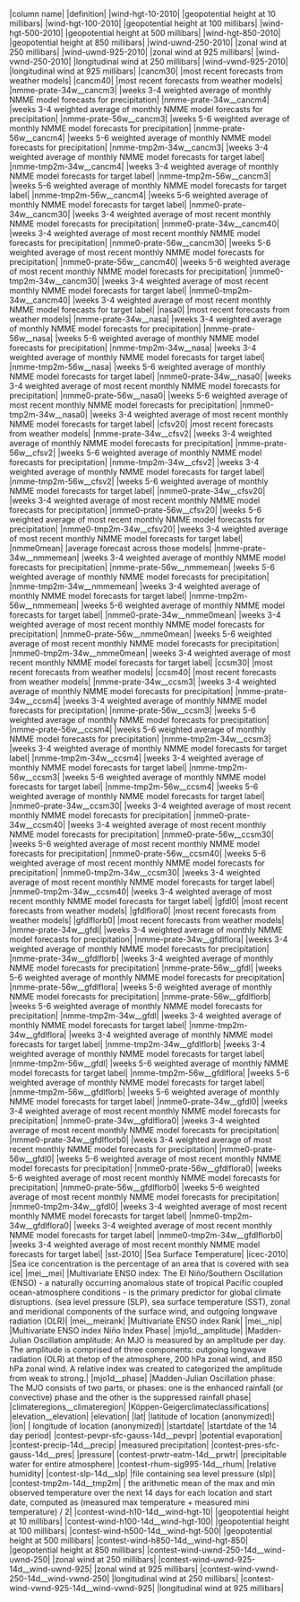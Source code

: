 |column name|	|definition|
|wind-hgt-10-2010|	|geopotential height at 10 millibars|
|wind-hgt-100-2010|	|geopotential height at 100 millibars|
|wind-hgt-500-2010|	|geopotential height at 500 millibars|
|wind-hgt-850-2010|	|geopotential height at 850 millibars|
|wind-uwnd-250-2010|	|zonal wind at 250 millibars|
|wind-uwnd-925-2010|	|zonal wind at 925 millibars|
|wind-vwnd-250-2010|	|longitudinal wind at 250 millibars|
|wind-vwnd-925-2010|	|longitudinal wind at 925 millibars|
|cancm30|	|most recent forecasts from weather models|
|cancm40|	|most recent forecasts from weather models|
|nmme-prate-34w__cancm3|	|weeks 3-4 weighted average of monthly NMME model forecasts for precipitation|
|nmme-prate-34w__cancm4|	|weeks 3-4 weighted average of monthly NMME model forecasts for precipitation|
|nmme-prate-56w__cancm3|	|weeks 5-6 weighted average of monthly NMME model forecasts for precipitation|
|nmme-prate-56w__cancm4|	|weeks 5-6 weighted average of monthly NMME model forecasts for precipitation|
|nmme-tmp2m-34w__cancm3|	|weeks 3-4 weighted average of monthly NMME model forecasts for target label|
|nmme-tmp2m-34w__cancm4|	|weeks 3-4 weighted average of monthly NMME model forecasts for target label|
|nmme-tmp2m-56w__cancm3|	|weeks 5-6 weighted average of monthly NMME model forecasts for target label|
|nmme-tmp2m-56w__cancm4|	|weeks 5-6 weighted average of monthly NMME model forecasts for target label|
|nmme0-prate-34w__cancm30|	|weeks 3-4 weighted average of most recent monthly NMME model forecasts for precipitation|
|nmme0-prate-34w__cancm40|	|weeks 3-4 weighted average of most recent monthly NMME model forecasts for precipitation|
|nmme0-prate-56w__cancm30|	|weeks 5-6 weighted average of most recent monthly NMME model forecasts for precipitation|
|nmme0-prate-56w__cancm40|	|weeks 5-6 weighted average of most recent monthly NMME model forecasts for precipitation|
|nmme0-tmp2m-34w__cancm30|	|weeks 3-4 weighted average of most recent monthly NMME model forecasts for target label|
|nmme0-tmp2m-34w__cancm40|	|weeks 3-4 weighted average of most recent monthly NMME model forecasts for target label|
|nasa0|	|most recent forecasts from weather models|
|nmme-prate-34w__nasa|	|weeks 3-4 weighted average of monthly NMME model forecasts for precipitation|
|nmme-prate-56w__nasa|	|weeks 5-6 weighted average of monthly NMME model forecasts for precipitation|
|nmme-tmp2m-34w__nasa|	|weeks 3-4 weighted average of monthly NMME model forecasts for target label|
|nmme-tmp2m-56w__nasa|	|weeks 5-6 weighted average of monthly NMME model forecasts for target label|
|nmme0-prate-34w__nasa0|	|weeks 3-4 weighted average of most recent monthly NMME model forecasts for precipitation|
|nmme0-prate-56w__nasa0|	|weeks 5-6 weighted average of most recent monthly NMME model forecasts for precipitation|
|nmme0-tmp2m-34w__nasa0|	|weeks 3-4 weighted average of most recent monthly NMME model forecasts for target label|
|cfsv20|	|most recent forecasts from weather models|
|nmme-prate-34w__cfsv2|	|weeks 3-4 weighted average of monthly NMME model forecasts for precipitation|
|nmme-prate-56w__cfsv2|	|weeks 5-6 weighted average of monthly NMME model forecasts for precipitation|
|nmme-tmp2m-34w__cfsv2|	|weeks 3-4 weighted average of monthly NMME model forecasts for target label|
|nmme-tmp2m-56w__cfsv2|	|weeks 5-6 weighted average of monthly NMME model forecasts for target label|
|nmme0-prate-34w__cfsv20|	|weeks 3-4 weighted average of most recent monthly NMME model forecasts for precipitation|
|nmme0-prate-56w__cfsv20|	|weeks 5-6 weighted average of most recent monthly NMME model forecasts for precipitation|
|nmme0-tmp2m-34w__cfsv20|	|weeks 3-4 weighted average of most recent monthly NMME model forecasts for target label|
|nmme0mean|	|average forecast across those models|
|nmme-prate-34w__nmmemean|	|weeks 3-4 weighted average of monthly NMME model forecasts for precipitation|
|nmme-prate-56w__nmmemean|	|weeks 5-6 weighted average of monthly NMME model forecasts for precipitation|
|nmme-tmp2m-34w__nmmemean|	|weeks 3-4 weighted average of monthly NMME model forecasts for target label|
|nmme-tmp2m-56w__nmmemean|	|weeks 5-6 weighted average of monthly NMME model forecasts for target label|
|nmme0-prate-34w__nmme0mean|	|weeks 3-4 weighted average of most recent monthly NMME model forecasts for precipitation|
|nmme0-prate-56w__nmme0mean|	|weeks 5-6 weighted average of most recent monthly NMME model forecasts for precipitation|
|nmme0-tmp2m-34w__nmme0mean|	|weeks 3-4 weighted average of most recent monthly NMME model forecasts for target label|
|ccsm30|	|most recent forecasts from weather models|
|ccsm40|	|most recent forecasts from weather models|
|nmme-prate-34w__ccsm3|	|weeks 3-4 weighted average of monthly NMME model forecasts for precipitation|
|nmme-prate-34w__ccsm4|	|weeks 3-4 weighted average of monthly NMME model forecasts for precipitation|
|nmme-prate-56w__ccsm3|	|weeks 5-6 weighted average of monthly NMME model forecasts for precipitation|
|nmme-prate-56w__ccsm4|	|weeks 5-6 weighted average of monthly NMME model forecasts for precipitation|
|nmme-tmp2m-34w__ccsm3|	|weeks 3-4 weighted average of monthly NMME model forecasts for target label|
|nmme-tmp2m-34w__ccsm4|	|weeks 3-4 weighted average of monthly NMME model forecasts for target label|
|nmme-tmp2m-56w__ccsm3|	|weeks 5-6 weighted average of monthly NMME model forecasts for target label|
|nmme-tmp2m-56w__ccsm4|	|weeks 5-6 weighted average of monthly NMME model forecasts for target label|
|nmme0-prate-34w__ccsm30|	|weeks 3-4 weighted average of most recent monthly NMME model forecasts for precipitation|
|nmme0-prate-34w__ccsm40|	|weeks 3-4 weighted average of most recent monthly NMME model forecasts for precipitation|
|nmme0-prate-56w__ccsm30|	|weeks 5-6 weighted average of most recent monthly NMME model forecasts for precipitation|
|nmme0-prate-56w__ccsm40|	|weeks 5-6 weighted average of most recent monthly NMME model forecasts for precipitation|
|nmme0-tmp2m-34w__ccsm30|	|weeks 3-4 weighted average of most recent monthly NMME model forecasts for target label|
|nmme0-tmp2m-34w__ccsm40|	|weeks 3-4 weighted average of most recent monthly NMME model forecasts for target label|
|gfdl0|	|most recent forecasts from weather models|
|gfdlflora0|	|most recent forecasts from weather models|
|gfdlflorb0|	|most recent forecasts from weather models|
|nmme-prate-34w__gfdl|	|weeks 3-4 weighted average of monthly NMME model forecasts for precipitation|
|nmme-prate-34w__gfdlflora|	|weeks 3-4 weighted average of monthly NMME model forecasts for precipitation|
|nmme-prate-34w__gfdlflorb|	|weeks 3-4 weighted average of monthly NMME model forecasts for precipitation|
|nmme-prate-56w__gfdl|	|weeks 5-6 weighted average of monthly NMME model forecasts for precipitation|
|nmme-prate-56w__gfdlflora|	|weeks 5-6 weighted average of monthly NMME model forecasts for precipitation|
|nmme-prate-56w__gfdlflorb|	|weeks 5-6 weighted average of monthly NMME model forecasts for precipitation|
|nmme-tmp2m-34w__gfdl|	|weeks 3-4 weighted average of monthly NMME model forecasts for target label|
|nmme-tmp2m-34w__gfdlflora|	|weeks 3-4 weighted average of monthly NMME model forecasts for target label|
|nmme-tmp2m-34w__gfdlflorb|	|weeks 3-4 weighted average of monthly NMME model forecasts for target label|
|nmme-tmp2m-56w__gfdl|	|weeks 5-6 weighted average of monthly NMME model forecasts for target label|
|nmme-tmp2m-56w__gfdlflora|	|weeks 5-6 weighted average of monthly NMME model forecasts for target label|
|nmme-tmp2m-56w__gfdlflorb|	|weeks 5-6 weighted average of monthly NMME model forecasts for target label|
|nmme0-prate-34w__gfdl0|	|weeks 3-4 weighted average of most recent monthly NMME model forecasts for precipitation|
|nmme0-prate-34w__gfdlflora0|	|weeks 3-4 weighted average of most recent monthly NMME model forecasts for precipitation|
|nmme0-prate-34w__gfdlflorb0|	|weeks 3-4 weighted average of most recent monthly NMME model forecasts for precipitation|
|nmme0-prate-56w__gfdl0|	|weeks 5-6 weighted average of most recent monthly NMME model forecasts for precipitation|
|nmme0-prate-56w__gfdlflora0|	|weeks 5-6 weighted average of most recent monthly NMME model forecasts for precipitation|
|nmme0-prate-56w__gfdlflorb0|	|weeks 5-6 weighted average of most recent monthly NMME model forecasts for precipitation|
|nmme0-tmp2m-34w__gfdl0|	|weeks 3-4 weighted average of most recent monthly NMME model forecasts for target label|
|nmme0-tmp2m-34w__gfdlflora0|	|weeks 3-4 weighted average of most recent monthly NMME model forecasts for target label|
|nmme0-tmp2m-34w__gfdlflorb0|	|weeks 3-4 weighted average of most recent monthly NMME model forecasts for target label|
|sst-2010|	|Sea Surface Temperature|
|icec-2010|	|Sea ice concentration is the percentage of an area that is covered with sea ice|
|mei__mei|	|Multivariate ENSO index: The El Niño/Southern Oscillation (ENSO) - a naturally occurring anomalous state of tropical Pacific coupled ocean-atmosphere conditions - is the primary predictor for global climate disruptions. (sea level pressure (SLP), sea surface temperature (SST), zonal and meridional components of the surface wind, and outgoing longwave radiation (OLR)|
|mei__meirank|	|Multivariate ENSO index Rank|
|mei__nip|	|Multivariate ENSO index  Niño Index Phase|
|mjo1d__amplitude|	|Madden-Julian Oscillation amplitude: An MJO is measured by an amplitude per day. The amplitude is comprised of three components: outgoing longwave radiation (OLR) at thetop of the atmosphere, 200 hPa zonal wind, and 850 hPa zonal wind. A relative index was created to categorized the amplitude from weak to strong.|
|mjo1d__phase|	|Madden-Julian Oscillation phase: The MJO consists of two parts, or phases: one is the enhanced rainfall (or convective) phase and the other is the suppressed rainfall phase|
|climateregions__climateregion|	|Köppen-Geigerclimateclassifications|
|elevation__elevation|	|elevation|
|lat|	|latitude of location (anonymized)|
|lon|	| longitude of location (anonymized)|
|startdate|	|startdate of the 14 day period|
|contest-pevpr-sfc-gauss-14d__pevpr|	|potential evaporation|
|contest-precip-14d__precip|	|measured precipitation|
|contest-pres-sfc-gauss-14d__pres|	|pressure|
|contest-prwtr-eatm-14d__prwtr|	|precipitable water for entire atmosphere|
|contest-rhum-sig995-14d__rhum|	|relative humidity|
|contest-slp-14d__slp|	|file containing sea level pressure (slp)|
|contest-tmp2m-14d__tmp2m|	| the arithmetic mean of the max and min observed temperature over the next 14 days for each location and start date, computed as (measured max temperature + measured mini temperature) / 2|
|contest-wind-h10-14d__wind-hgt-10|	|geopotential height at 10 millibars|
|contest-wind-h100-14d__wind-hgt-100|	|geopotential height at 100 millibars|
|contest-wind-h500-14d__wind-hgt-500|	|geopotential height at 500 millibars|
|contest-wind-h850-14d__wind-hgt-850|	|geopotential height at 850 millibars|
|contest-wind-uwnd-250-14d__wind-uwnd-250|	|zonal wind at 250 millibars|
|contest-wind-uwnd-925-14d__wind-uwnd-925|	|zonal wind at 925 millibars|
|contest-wind-vwnd-250-14d__wind-vwnd-250|	|longitudinal wind at 250 millibars|
|contest-wind-vwnd-925-14d__wind-vwnd-925|	|longitudinal wind at 925 millibars|